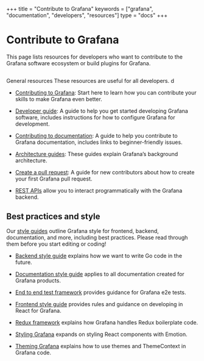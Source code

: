 +++
title = "Contribute to Grafana"
keywords = ["grafana", "documentation", "developers", "resources"]
type = "docs"
+++

# Contribute to Grafana

This page lists resources for developers who want to contribute to the Grafana software ecosystem or build plugins for Grafana.

##
General resources
These resources are useful for all developers.
d
* [Contributing to Grafana](https://github.com/grafana/grafana/blob/master/CONTRIBUTING.md): Start here to learn how you can contribute your skills to make Grafana even better.

* [Developer guide](https://github.com/grafana/grafana/blob/master/contribute/developer-guide.md): A guide to help you get started developing Grafana software, includes instructions for how to configure Grafana for development.

* [Contributing to documentation](https://github.com/grafana/grafana/blob/master/contribute/documentation.md): A guide to help you contribute to Grafana documentation, includes links to beginner-friendly issues.

* [Architecture guides](https://github.com/grafana/grafana/tree/master/contribute/architecture): These guides explain Grafana’s background architecture.

* [Create a pull request](https://github.com/grafana/grafana/blob/master/contribute/create-pull-request.md): A guide for new contributors about how to create your first Grafana pull request.

* [REST APIs](https://grafana.com/docs/grafana/latest/http_api/) allow you to interact programmatically with the Grafana backend.

## Best practices and style

Our [style guides](https://github.com/grafana/grafana/tree/master/contribute/style-guides) outline Grafana style for frontend, backend, documentation, and more, including best practices. Please read through them before you start editing or coding!

* [Backend style guide](https://github.com/grafana/grafana/blob/master/contribute/style-guides/backend.md) explains how we want to write Go code in the future.

* [Documentation style guide](https://github.com/grafana/grafana/blob/master/contribute/style-guides/documentation-style-guide.md) applies to all documentation created for Grafana products.

* [End to end test framework](https://github.com/grafana/grafana/blob/master/contribute/style-guides/e2e.md) provides guidance for Grafana e2e tests.

* [Frontend style guide](https://github.com/grafana/grafana/blob/master/contribute/style-guides/frontend.md) provides rules and guidance on developing in React for Grafana.

* [Redux framework](https://github.com/grafana/grafana/blob/master/contribute/style-guides/redux.md) explains how Grafana handles Redux boilerplate code.

* [Styling Grafana](https://github.com/grafana/grafana/blob/master/contribute/style-guides/styling.md) expands on styling React components with Emotion.

* [Theming Grafana](https://github.com/grafana/grafana/blob/master/contribute/style-guides/themes.md) explains how to use themes and ThemeContext in Grafana code.
